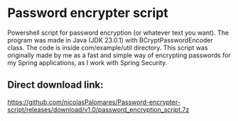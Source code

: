 # Password encrypter script
Powershell script for password encryption (or whatever text you want). The program was made in Java (JDK 23.0.1) with BCryptPasswordEncoder class. The code is inside com/example/util directory.
This script was originally made by me as a fast and simple way of encrypting passwords for my Spring applications, as I work with Spring Security.

## Direct download link:
https://github.com/nicolasPalomares/Password-encrypter-script/releases/download/v1.0/password_encryption_script.7z
